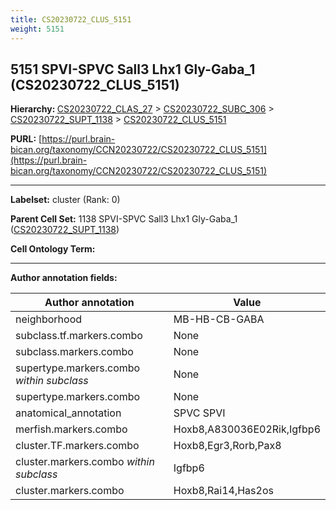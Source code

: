 ```yaml
---
title: CS20230722_CLUS_5151
weight: 5151
---
```

## 5151 SPVI-SPVC Sall3 Lhx1 Gly-Gaba_1 (CS20230722_CLUS_5151)
<b>Hierarchy: </b>
[CS20230722_CLAS_27](../CS20230722_CLAS_27) >
[CS20230722_SUBC_306](../CS20230722_SUBC_306) >
[CS20230722_SUPT_1138](../CS20230722_SUPT_1138) >
[CS20230722_CLUS_5151](../CS20230722_CLUS_5151)

**PURL:** [https://purl.brain-bican.org/taxonomy/CCN20230722/CS20230722_CLUS_5151](https://purl.brain-bican.org/taxonomy/CCN20230722/CS20230722_CLUS_5151)

---


**Labelset:** cluster (Rank: 0)

**Parent Cell Set:** 1138 SPVI-SPVC Sall3 Lhx1 Gly-Gaba_1 ([CS20230722_SUPT_1138](../CS20230722_SUPT_1138))



**Cell Ontology Term:** 

[MARKER GENES.]: #


---

[TRANSFERRED ANNOTATIONS.]: #


[AUTHOR ANNOTATION FIELDS.]: #


**Author annotation fields:**

| Author annotation | Value |
|-------------------|-------|
|neighborhood|MB-HB-CB-GABA|
|subclass.tf.markers.combo|None|
|subclass.markers.combo|None|
|supertype.markers.combo _within subclass_|None|
|supertype.markers.combo|None|
|anatomical_annotation|SPVC SPVI|
|merfish.markers.combo|Hoxb8,A830036E02Rik,Igfbp6|
|cluster.TF.markers.combo|Hoxb8,Egr3,Rorb,Pax8|
|cluster.markers.combo _within subclass_|Igfbp6|
|cluster.markers.combo|Hoxb8,Rai14,Has2os|
